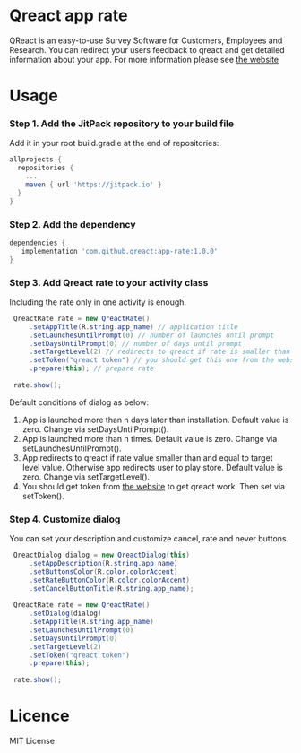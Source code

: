 # Qreact app rate
QReact is an easy-to-use Survey Software for Customers, Employees and Research. You can redirect your users feedback to qreact and get detailed information about your app. For more information please see [the website](https://www.qreact.net)

# Usage

### Step 1. Add the JitPack repository to your build file

Add it in your root build.gradle at the end of repositories:
```gradle
allprojects {
  repositories {
    ...
    maven { url 'https://jitpack.io' }
  }
}
```

### Step 2. Add the dependency
```gradle
dependencies {
   implementation 'com.github.qreact:app-rate:1.0.0'
}
```

### Step 3. Add Qreact rate to your activity class
Including the rate only in one activity is enough.
```java
 QreactRate rate = new QreactRate()
     .setAppTitle(R.string.app_name) // application title
     .setLaunchesUntilPrompt(0) // number of launches until prompt
     .setDaysUntilPrompt(0) // number of days until prompt
     .setTargetLevel(2) // redirects to qreact if rate is smaller than and equal to target level
     .setToken("qreact token") // you should get this one from the website
     .prepare(this); // prepare rate
     
 rate.show();
```

Default conditions of dialog as below:
1. App is launched more than n days later than installation. Default value is zero. Change via setDaysUntilPrompt().
2. App is launched more than n times. Default value is zero. Change via setLaunchesUntilPrompt().
3. App redirects to qreact if rate value smaller than and equal to target level value. Otherwise app redirects user to play store. Default value is zero. Change via setTargetLevel().
4. You should get token from [the website](https://www.qreact.net) to get qreact work. Then set via setToken().

### Step 4. Customize dialog
You can set your description and customize cancel, rate and never buttons.

```java
 QreactDialog dialog = new QreactDialog(this)
     .setAppDescription(R.string.app_name)
     .setButtonsColor(R.color.colorAccent)
     .setRateButtonColor(R.color.colorAccent)
     .setCancelButtonTitle(R.string.app_name);
     
 QreactRate rate = new QreactRate()
     .setDialog(dialog)
     .setAppTitle(R.string.app_name)
     .setLaunchesUntilPrompt(0)
     .setDaysUntilPrompt(0)
     .setTargetLevel(2)
     .setToken("qreact token")
     .prepare(this);
     
 rate.show();
```

# Licence
MIT License
